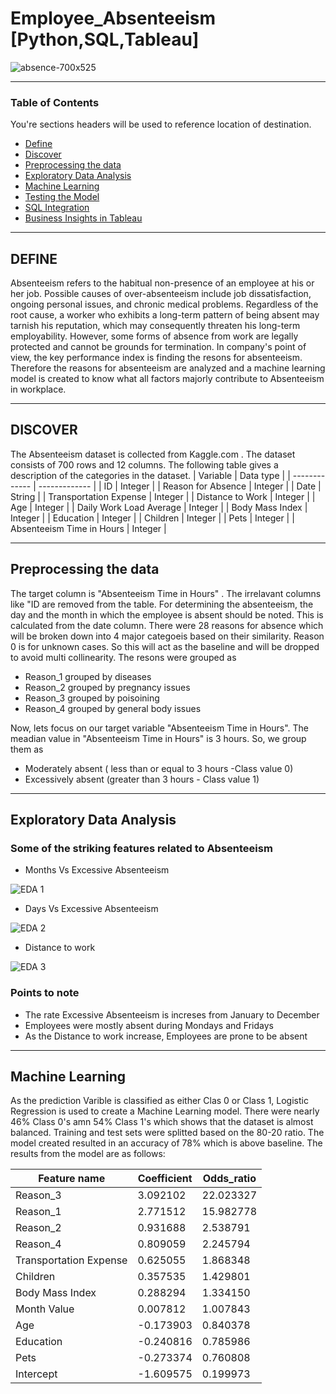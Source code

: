 # Employee_Absenteeism [Python,SQL,Tableau]


![absence-700x525](https://user-images.githubusercontent.com/68263684/107470144-27786e80-6b28-11eb-840f-ff9b9c0ea44a.jpg)



---

### Table of Contents
You're sections headers will be used to reference location of destination.

- [Define](#Define)
- [Discover](#Discover)
- [Preprocessing the data](#Preprocessing-the-data)
- [Exploratory Data Analysis](#Exploratory-Data-Analysis)
- [Machine Learning](#Machine-Learning)
- [Testing the Model](#Testing-the-Model)
- [SQL Integration](#SQL-Integration)
- [Business Insights in Tableau](#Business-Insights-in-Tableau)

---

## DEFINE

Absenteeism refers to the habitual non-presence of an employee at his or her job. Possible causes of over-absenteeism include job dissatisfaction, ongoing personal issues, and chronic medical problems. Regardless of the root cause, a worker who exhibits a long-term pattern of being absent may tarnish his reputation, which may consequently threaten his long-term employability. However, some forms of absence from work are legally protected and cannot be grounds for termination. In company's point of view, the key performance index is finding the resons for absenteeism. Therefore the reasons for absenteeism are analyzed and a machine learning model is created to know what all factors majorly contribute to Absenteeism in workplace.

---
## DISCOVER
The Absenteeism  dataset is collected from Kaggle.com . The dataset consists of 700 rows and 12 columns. The following table gives a description of the categories in the dataset.
| Variable  | Data type |
| ------------- | ------------- |
| ID  | Integer  |
| Reason for Absence  | Integer  |
| Date	  | String  |
| Transportation Expense  | Integer  |
| Distance to Work  | Integer |
| Age  | Integer  |
| Daily Work Load Average  | Integer  |
| Body Mass Index | Integer  |
| Education  | Integer  |
| Children  | Integer  |
| Pets  | Integer  |
| Absenteeism Time in Hours  | Integer  |

---
## Preprocessing the data

The target column is "Absenteeism Time in Hours" . The irrelavant columns like "ID are removed from the table. For determining the absenteeism, the day and the month in which the employee is absent should be noted. This is calculated from the date column. There were 28 reasons for absence which will be broken down into 4 major categoeis based on their similarity. Reason 0 is for unknown cases. So this will act as the baseline and will be dropped to avoid multi collinearity. The resons were grouped as 

- Reason_1 grouped by diseases
- Reason_2 grouped by pregnancy issues
- Reason_3 grouped by poisoining
- Reason_4 grouped by general body issues

Now, lets focus on our target variable "Absenteeism Time in Hours". The meadian value in "Absenteeism Time in Hours" is 3 hours. So, we group them as 

- Moderately absent ( less than or equal to 3 hours -Class value 0)
- Excessively absent (greater than 3 hours - Class value 1)

---

## Exploratory Data Analysis
### Some of the striking features related to Absenteeism

- Months Vs Excessive Absenteeism

![EDA 1](https://user-images.githubusercontent.com/68263684/107476943-1897b900-6b34-11eb-8132-1f1520791d81.png)

- Days Vs Excessive Absenteeism

![EDA 2](https://user-images.githubusercontent.com/68263684/107477034-4a108480-6b34-11eb-9b3f-6f741d64733d.png)

- Distance to work

![EDA 3](https://user-images.githubusercontent.com/68263684/107477083-63193580-6b34-11eb-9861-94f452bc2a38.png)



### Points to note

- The rate Excessive Absenteeism is increses from January to December
- Employees were mostly absent during Mondays and Fridays
- As the Distance to work increase, Employees are prone to be absent

---

## Machine Learning

As the prediction Varible is classified as either Clas 0 or Class 1, Logistic Regression is used to create a Machine Learning model. There were nearly 46% Class 0's amn 54% Class 1's which shows that the dataset is almost balanced. Training and test sets were splitted based on the 80-20 ratio. The model created resulted in an accuracy of 78% which is above baseline. The results from the model are as follows:


| Feature name | 	Coefficient	| Odds_ratio | 
| ------------- | ------------- |------------- |
| Reason_3 | 	3.092102 | 	22.023327 | 
| 	Reason_1 | 	2.771512 | 	15.982778 | 
| Reason_2 | 	0.931688 | 	2.538791 | 
| 	Reason_4 | 	0.809059 | 	2.245794
| 	Transportation Expense | 	0.625055 | 	1.868348
| 	Children | 	0.357535 | 	1.429801
| 	Body Mass Index | 	0.288294 | 	1.334150
| 	Month Value | 	0.007812 | 	1.007843
| 	Age | 	-0.173903 | 	0.840378
| 	Education | 	-0.240816 | 	0.785986
| 	Pets | 	-0.273374 | 	0.760808
| Intercept | 	-1.609575 | 	0.199973






